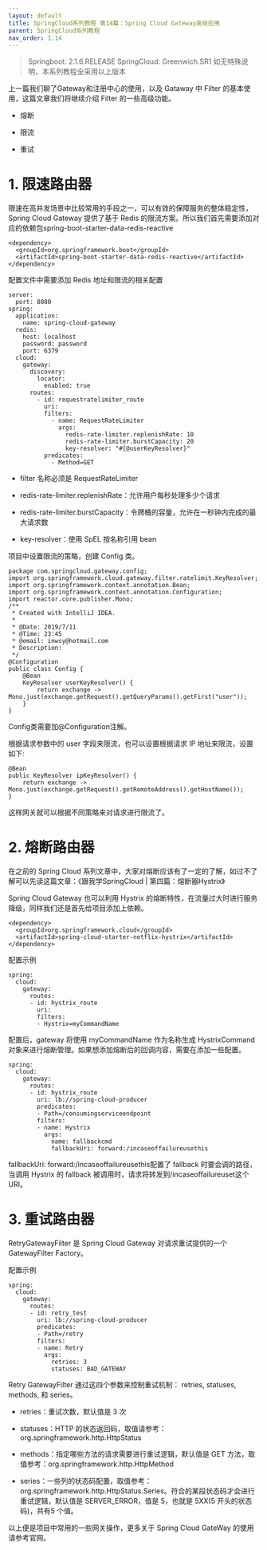 ```yaml
---
layout: default
title: SpringCloud系列教程 第14篇：Spring Cloud Gateway高级应用
parent: SpringCloud系列教程
nav_order: 1.14
---
```


> Springboot: 2.1.6.RELEASE
> SpringCloud: Greenwich.SR1
> 如无特殊说明，本系列教程全采用以上版本


上一篇我们聊了Gateway和注册中心的使用，以及 Gataway 中 Filter 的基本使用，这篇文章我们将继续介绍 Filter 的一些高级功能。


- 熔断

- 限流

- 重试

# 1. 限速路由器

限速在高并发场景中比较常用的手段之一，可以有效的保障服务的整体稳定性，Spring Cloud Gateway 提供了基于 Redis 的限流方案。所以我们首先需要添加对应的依赖包spring-boot-starter-data-redis-reactive

```
<dependency>
  <groupId>org.springframework.boot</groupId>
  <artifactId>spring-boot-starter-data-redis-reactive</artifactId>
</dependency>
```

配置文件中需要添加 Redis 地址和限流的相关配置

```
server:
  port: 8080
spring:
  application:
    name: spring-cloud-gateway
  redis:
    host: localhost
    password: password
    port: 6379
  cloud:
    gateway:
      discovery:
        locator:
          enabled: true
      routes:
        - id: requestratelimiter_route
          uri: 
          filters:
            - name: RequestRateLimiter
              args:
                redis-rate-limiter.replenishRate: 10
                redis-rate-limiter.burstCapacity: 20
                key-resolver: "#{@userKeyResolver}"
          predicates:
            - Method=GET
```

- filter 名称必须是 RequestRateLimiter

- redis-rate-limiter.replenishRate：允许用户每秒处理多少个请求

- redis-rate-limiter.burstCapacity：令牌桶的容量，允许在一秒钟内完成的最大请求数

- key-resolver：使用 SpEL 按名称引用 bean

项目中设置限流的策略，创建 Config 类。

```
package com.springcloud.gateway.config;
import org.springframework.cloud.gateway.filter.ratelimit.KeyResolver;
import org.springframework.context.annotation.Bean;
import org.springframework.context.annotation.Configuration;
import reactor.core.publisher.Mono;
/**
 * Created with IntelliJ IDEA.
 *
 * @Date: 2019/7/11
 * @Time: 23:45
 * @email: inwsy@hotmail.com
 * Description:
 */
@Configuration
public class Config {
    @Bean
    KeyResolver userKeyResolver() {
        return exchange -> Mono.just(exchange.getRequest().getQueryParams().getFirst("user"));
    }
}
```

Config类需要加@Configuration注解。

根据请求参数中的 user 字段来限流，也可以设置根据请求 IP 地址来限流，设置如下:

```
@Bean
public KeyResolver ipKeyResolver() {
    return exchange -> Mono.just(exchange.getRequest().getRemoteAddress().getHostName());
}
```

这样网关就可以根据不同策略来对请求进行限流了。

# 2. 熔断路由器

在之前的 Spring Cloud 系列文章中，大家对熔断应该有了一定的了解，如过不了解可以先读这篇文章：《跟我学SpringCloud | 第四篇：熔断器Hystrix》

Spring Cloud Gateway 也可以利用 Hystrix 的熔断特性，在流量过大时进行服务降级，同样我们还是首先给项目添加上依赖。

```
<dependency>
  <groupId>org.springframework.cloud</groupId>
  <artifactId>spring-cloud-starter-netflix-hystrix</artifactId>
</dependency>
```

配置示例

```
spring:
  cloud:
    gateway:
      routes:
      - id: hystrix_route
        uri: 
        filters:
        - Hystrix=myCommandName
```

配置后，gateway 将使用 myCommandName 作为名称生成 HystrixCommand 对象来进行熔断管理。如果想添加熔断后的回调内容，需要在添加一些配置。

```
spring:
  cloud:
    gateway:
      routes:
      - id: hystrix_route
        uri: lb://spring-cloud-producer
        predicates:
        - Path=/consumingserviceendpoint
        filters:
        - name: Hystrix
          args:
            name: fallbackcmd
            fallbackUri: forward:/incaseoffailureusethis
```

fallbackUri: forward:/incaseoffailureusethis配置了 fallback 时要会调的路径，当调用 Hystrix 的 fallback 被调用时，请求将转发到/incaseoffailureuset这个 URI。

# 3. 重试路由器

RetryGatewayFilter 是 Spring Cloud Gateway 对请求重试提供的一个 GatewayFilter Factory。

配置示例

```
spring:
  cloud:
    gateway:
      routes:
      - id: retry_test
        uri: lb://spring-cloud-producer
        predicates:
        - Path=/retry
        filters:
        - name: Retry
          args:
            retries: 3
            statuses: BAD_GATEWAY
```

Retry GatewayFilter 通过这四个参数来控制重试机制： retries, statuses, methods, 和 series。

- retries：重试次数，默认值是 3 次

- statuses：HTTP 的状态返回码，取值请参考：org.springframework.http.HttpStatus

- methods：指定哪些方法的请求需要进行重试逻辑，默认值是 GET 方法，取值参考：org.springframework.http.HttpMethod

- series：一些列的状态码配置，取值参考：org.springframework.http.HttpStatus.Series。符合的某段状态码才会进行重试逻辑，默认值是 SERVER_ERROR，值是 5，也就是 5XX(5 开头的状态码)，共有5 个值。

以上便是项目中常用的一些网关操作，更多关于 Spring Cloud GateWay 的使用请参考官网。